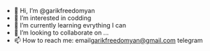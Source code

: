 - 👋 Hi, I’m @garikfreedomyan
- 👀 I’m interested in codding
- 🌱 I’m currently learning evrything I can
- 💞️ I’m looking to collaborate on ...
- 📫 How to reach me: email<garikfreedomyan@gmail.com> telegram<garikfreedomyan>

<!---
garikfreedomyan/garikfreedomyan is a ✨ special ✨ repository because its `README.md` (this file) appears on your GitHub profile.
You can click the Preview link to take a look at your changes.
--->
